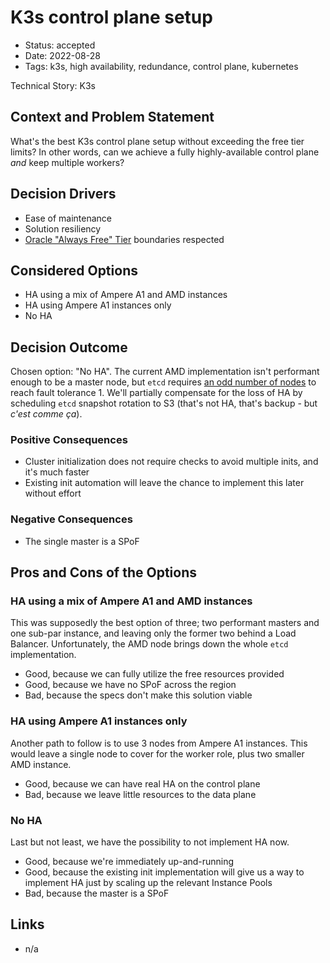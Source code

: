 # K3s control plane setup

- Status: accepted
- Date: 2022-08-28
- Tags: k3s, high availability, redundance, control plane, kubernetes

Technical Story: K3s

## Context and Problem Statement

What's the best K3s control plane setup without exceeding the free tier limits? In other words, can we achieve a fully highly-available control plane *and* keep multiple workers?

## Decision Drivers

- Ease of maintenance
- Solution resiliency
- [Oracle "Always Free" Tier](https://docs.oracle.com/en-us/iaas/Content/FreeTier/freetier_topic-Always_Free_Resources.htm) boundaries respected

## Considered Options

- HA using a mix of Ampere A1 and AMD instances
- HA using Ampere A1 instances only
- No HA

## Decision Outcome

Chosen option: "No HA". The current AMD implementation isn't performant enough to be a master node, but `etcd` requires [an odd number of nodes](https://etcd.io/docs/v3.3/faq/#why-an-odd-number-of-cluster-members) to reach fault tolerance 1. We'll partially compensate for the loss of HA by scheduling `etcd` snapshot rotation to S3 (that's not HA, that's backup - but _c'est comme ça_).

### Positive Consequences

- Cluster initialization does not require checks to avoid multiple inits, and it's much faster
- Existing init automation will leave the chance to implement this later without effort

### Negative Consequences

- The single master is a SPoF

## Pros and Cons of the Options

### HA using a mix of Ampere A1 and AMD instances

This was supposedly the best option of three; two performant masters and one sub-par instance, and leaving only the former two behind a Load Balancer. Unfortunately, the AMD node brings down the whole `etcd` implementation.

- Good, because we can fully utilize the free resources provided
- Good, because we have no SPoF across the region
- Bad, because the specs don't make this solution viable

### HA using Ampere A1 instances only

Another path to follow is to use 3 nodes from Ampere A1 instances. This would leave a single node to cover for the worker role, plus two smaller AMD instance.

- Good, because we can have real HA on the control plane
- Bad, because we leave little resources to the data plane

### No HA

Last but not least, we have the possibility to not implement HA now.

- Good, because we're immediately up-and-running
- Good, because the existing init implementation will give us a way to implement HA just by scaling up the relevant Instance Pools
- Bad, because the master is a SPoF

## Links

- n/a

